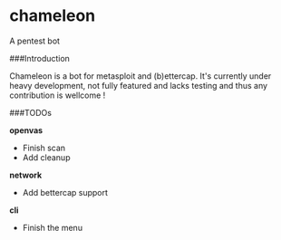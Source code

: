 # chameleon
A pentest bot

###Introduction

Chameleon is a bot for metasploit and (b)ettercap. It's currently under heavy development, not fully featured and lacks testing and thus any contribution is wellcome !

###TODOs

**openvas**
- Finish scan
- Add cleanup

**network**
- Add bettercap support

**cli**
- Finish the menu

